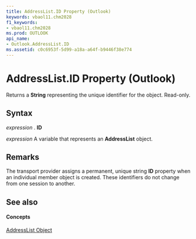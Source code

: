 ```yaml
---
title: AddressList.ID Property (Outlook)
keywords: vbaol11.chm2028
f1_keywords:
- vbaol11.chm2028
ms.prod: OUTLOOK
api_name:
- Outlook.AddressList.ID
ms.assetid: c0c6953f-5d99-a18a-a64f-b9446f38e774
---
```



# AddressList.ID Property (Outlook)

Returns a  **String** representing the unique identifier for the object. Read-only.


## Syntax

 _expression_ . **ID**

 _expression_ A variable that represents an **AddressList** object.


## Remarks

The transport provider assigns a permanent, unique string  **ID** property when an individual member object is created. These identifiers do not change from one session to another.


## See also


#### Concepts


[AddressList Object](addresslist-object-outlook.md)

